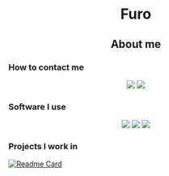 <h1 align="center">Furo</h1>
<h2 align="center">About me</h2>

<h3 align="left">How to contact me</h3>
<p>
<center>
  <a href="https://discord.com/users/796417250214674483" target="_blank"><img src="https://img.shields.io/static/v1?style=for-the-badge&message=Discord&color=5662F6&logo=Discord&logoColor=FFFFFF&label="/></a>
  <a href="https://twitter.com/furoyt_" target="_blank"><img src="https://img.shields.io/static/v1?style=for-the-badge&message=Twitter&color=00acee&logo=Twitter&logoColor=FFFFFF&label="/></a>
</center>
</p>

<h3>Software I use</h3>
<p>
<center>
  <a href="https://haxe.org/" target="_blank" ><img src="https://img.shields.io/static/v1?style=for-the-badge&message=Haxe&color=EA8220&logo=Haxe&logoColor=FFFFFF&label="/></a>
  <a href="https://code.visualstudio.com/" target="_blank"><img src="https://img.shields.io/static/v1?style=for-the-badge&message=Visual+Studio+Code&color=007ACC&logo=Visual+Studio+Code&logoColor=FFFFFF&label="/></a>
    <a href="https://visualstudio.microsoft.com/" target="_blank"><img src="https://img.shields.io/static/v1?style=for-the-badge&message=Visual+Studio&color=5C2D91&logo=Visual+Studio&logoColor=FFFFFF&label="/></a>
</center>
</p>

<h3>Projects I work in</h3>

[![Readme Card](https://github-readme-stats.vercel.app/api/pin/?username=CodenameCrew&repo=CodenameEngine&show_owner=true&theme=transparent&hide_border=true)](https://github.com/CodenameCrew/CodenameEngine)
